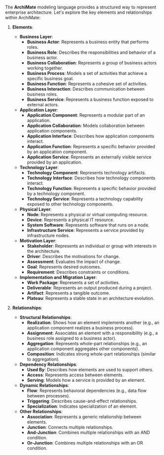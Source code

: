 The **ArchiMate** modeling language provides a structured way to represent enterprise architecture. Let's explore the key elements and relationships within ArchiMate:

1. **Elements**:
    - **Business Layer**:
        - **Business Actor**: Represents a business entity that performs roles.
        - **Business Role**: Describes the responsibilities and behavior of a business actor.
        - **Business Collaboration**: Represents a group of business actors working together.
        - **Business Process**: Models a set of activities that achieve a specific business goal.
        - **Business Function**: Represents a cohesive set of activities.
        - **Business Interaction**: Describes communication between business roles.
        - **Business Service**: Represents a business function exposed to external actors.
    - **Application Layer**:
        - **Application Component**: Represents a modular part of an application.
        - **Application Collaboration**: Models collaboration between application components.
        - **Application Interface**: Describes how application components interact.
        - **Application Function**: Represents a specific behavior provided by an application component.
        - **Application Service**: Represents an externally visible service provided by an application.
    - **Technology Layer**:
        - **Technology Component**: Represents technology artifacts.
        - **Technology Interface**: Describes how technology components interact.
        - **Technology Function**: Represents a specific behavior provided by a technology component.
        - **Technology Service**: Represents a technology capability exposed to other technology components.
    - **Physical Layer**:
        - **Node**: Represents a physical or virtual computing resource.
        - **Device**: Represents a physical IT resource.
        - **System Software**: Represents software that runs on a node.
        - **Infrastructure Service**: Represents a service provided by infrastructure nodes.
    - **Motivation Layer**:
        - **Stakeholder**: Represents an individual or group with interests in the architecture.
        - **Driver**: Describes the motivations for change.
        - **Assessment**: Evaluates the impact of change.
        - **Goal**: Represents desired outcomes.
        - **Requirement**: Describes constraints or conditions.
    - **Implementation and Migration Layer**:
        - **Work Package**: Represents a set of activities.
        - **Deliverable**: Represents an output produced during a project.
        - **Artifact**: Represents a tangible outcome.
        - **Plateau**: Represents a stable state in an architecture evolution.

2. **Relationships**:
    - **Structural Relationships**:
        - **Realization**: Shows how an element implements another (e.g., an application component realizes a business process).
        - **Assignment**: Associates an element with a responsibility (e.g., a business role assigned to a business actor).
        - **Aggregation**: Represents whole-part relationships (e.g., an application component aggregates other components).
        - **Composition**: Indicates strong whole-part relationships (similar to aggregation).
    - **Dependency Relationships**:
        - **Used By**: Describes how elements are used to support others.
        - **Access**: Represents access between elements.
        - **Serving**: Models how a service is provided by an element.
    - **Dynamic Relationships**:
        - **Flow**: Represents behavioral dependencies (e.g., data flow between processes).
        - **Triggering**: Describes cause-and-effect relationships.
        - **Specialization**: Indicates specialization of an element.
    - **Other Relationships**:
        - **Association**: Represents a generic relationship between elements.
        - **Junction**: Connects multiple relationships.
        - **And-Junction**: Combines multiple relationships with an AND condition.
        - **Or-Junction**: Combines multiple relationships with an OR condition.
